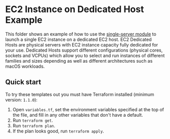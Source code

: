 # EC2 Instance on Dedicated Host Example

This folder shows an example of how to use the [single-server module](/modules/single-server) to launch a
single EC2 instance on a dedicated EC2 host. EC2 Dedicated Hosts are physical servers with EC2 instance
capacity fully dedicated for your use. Dedicated Hosts support different configurations (physical cores,
sockets and VCPUs) which allow you to select and run instances of different families and sizes depending
as well as different architectures such as macOS workloads.

## Quick start

To try these templates out you must have Terraform installed (minimum version: `1.1.0`):

1. Open `variables.tf`, set the environment variables specified at the top of the file, and fill in any other variables that
   don't have a default.
1. Run `terraform get`.
1. Run `terraform plan`.
1. If the plan looks good, run `terraform apply`.
